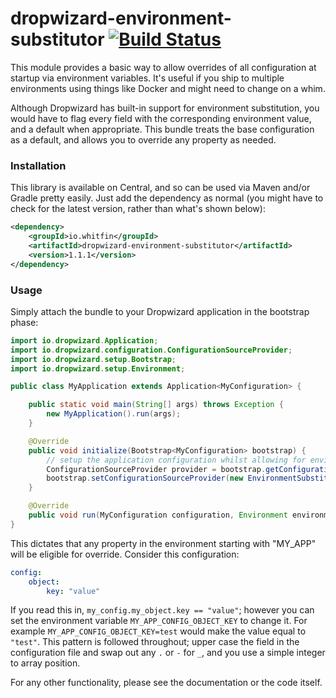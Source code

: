 # dropwizard-environment-substitutor [![Build Status](https://travis-ci.org/whitfin/dropwizard-environment-substitutor.svg?branch=master)](https://travis-ci.org/whitfin/dropwizard-environment-substitutor)

This module provides a basic way to allow overrides of all configuration at startup via environment variables. It's useful if you ship to multiple environments using things like Docker and might need to change on a whim.

Although Dropwizard has built-in support for environment substitution, you would have to flag every field with the corresponding environment value, and a default when appropriate. This bundle treats the base configuration as a default, and allows you to override any property as needed.

### Installation

This library is available on Central, and so can be used via Maven and/or Gradle pretty easily. Just add the dependency as normal (you might have to check for the latest version, rather than what's shown below):

```xml
<dependency>
    <groupId>io.whitfin</groupId>
    <artifactId>dropwizard-environment-substitutor</artifactId>
    <version>1.1.1</version>
</dependency>
```

### Usage

Simply attach the bundle to your Dropwizard application in the bootstrap phase:

```java
import io.dropwizard.Application;
import io.dropwizard.configuration.ConfigurationSourceProvider;
import io.dropwizard.setup.Bootstrap;
import io.dropwizard.setup.Environment;

public class MyApplication extends Application<MyConfiguration> {

    public static void main(String[] args) throws Exception {
        new MyApplication().run(args);
    }

    @Override
    public void initialize(Bootstrap<MyConfiguration> bootstrap) {
        // setup the application configuration whilst allowing for environment overrides
        ConfigurationSourceProvider provider = bootstrap.getConfigurationSourceProvider();
        bootstrap.setConfigurationSourceProvider(new EnvironmentSubstitutor("MY_APP", provider));
    }

    @Override
    public void run(MyConfiguration configuration, Environment environment) throws Exception { }
}
```

This dictates that any property in the environment starting with "MY_APP" will be eligible for override. Consider this configuration:


```yml
config:
    object:
        key: "value"
```

If you read this in, `my_config.my_object.key == "value"`; however you can set the environment variable `MY_APP_CONFIG_OBJECT_KEY` to change it. For example `MY_APP_CONFIG_OBJECT_KEY=test` would make the value equal to `"test"`. This pattern is followed throughout; upper case the field in the configuration file and swap out any `.` or `-` for `_`, and you use a simple integer to array position.

For any other functionality, please see the documentation or the code itself.
